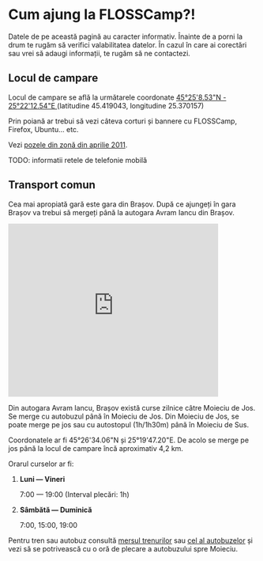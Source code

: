 Cum ajung la FLOSSCamp?!
=========================

Datele de pe această pagină au caracter informativ.
Înainte de a porni la drum te rugăm să verifici valabilitatea datelor.
În cazul în care ai corectări sau vrei să adaugi informații,
te rugăm să ne contactezi.


Locul de campare
----------------

Locul de campare se află la următarele coordonate 
[45°25'8.53"N - 25°22'12.54"E
](http://www.openstreetmap.org/?lat=45.419043&lon=25.370157&zoom=18&layers=M)
(latitudine 45.419043, longitudine 25.370157)

Prin poiană ar trebui să vezi câteva corturi și bannere cu FLOSSCamp,
Firefox, Ubuntu... etc.

Vezi [pozele din zonă din aprilie 2011](poze).

TODO: informatii retele de telefonie mobilă


Transport comun
---------------

Cea mai apropiată gară este gara din Brașov. După ce ajungeți în gara Brașov
va trebui să mergeți până la autogara Avram Iancu din Brașov.

<iframe width="425" height="350" frameborder="0" scrolling="no" marginheight="0" marginwidth="0" src="http://maps.google.com/maps/ms?msa=0&amp;msid=214950241554054963993.0004a91dd36b975930439&amp;doflg=ptk&amp;ie=UTF8&amp;t=h&amp;ll=45.664566,25.594969&amp;spn=0.020994,0.036478&amp;z=14&amp;output=embed"></iframe>

Din autogara Avram Iancu, Brașov există curse zilnice câtre Moieciu de Jos.
Se merge cu autobuzul până în Moieciu de Jos. Din Moieciu de Jos, se poate merge
pe jos sau cu autostopul (1h/1h30m) până în Moieciu de Sus.

Coordonatele ar fi 45°26'34.06"N și 25°19'47.20"E.
De acolo se merge pe jos până la locul de campare încă aproximativ 4,2 km.

Orarul curselor ar fi:
<ol>
    <li>
        <p><strong>Luni &mdash; Vineri</strong></p>
        <p>7:00 &mdash; 19:00 (Interval plecări: 1h)</p>
    </li>
    <li>
        <p><strong>Sâmbătă &mdash; Duminică</strong></p>
        <p>7:00, 15:00, 19:00</p>
    </li>
</ol>

Pentru tren sau autobuz consultă
<a href="http://www.infofer.ro">mersul trenurilor</a> sau 
<a href="http://autogari.ro">cel al autobuzelor</a> 
și vezi să se potrivească cu o oră de plecare a autobuzului spre Moieciu.
